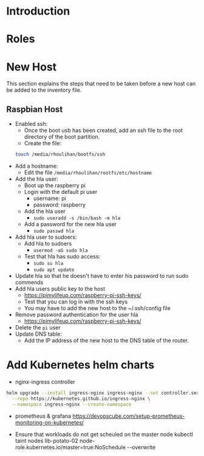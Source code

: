 # Introduction

# Roles

# New Host
This section explains the steps that need to be taken before a new host can be added to the
inventory file.

## Raspbian Host
* Enabled ssh:
    * Once the boot usb has been created, add an ssh file to the root directory of the boot partition.
    * Create the file:
    ```bash
    touch /media/rhoulihan/bootfs/ssh
    ```
* Add a hostname:
    * Edit the file `/media/rhoulihan/rootfs/etc/hostname`
* Add the hla user:
    * Boot up the raspberry pi
    * Login with the default pi user
        * username: pi
        * password: raspberry
    * Add the hla user
        * `sudo useradd -s /bin/bash -m hla`
    * Add a password for the new hla user
        * `sudo passwd hla`
* Add hla user to sudoers:
    * Add hla to sudoers
        * `usermod -aG sudo hla`
    * Test that hla has sudo access:
        * `sudo su hla`
        * `sudo apt update`
* Update hla so that he doesn't have to enter his password to run sudo commends
* Add hla users public key to the host
    * https://pimylifeup.com/raspberry-pi-ssh-keys/
    * Test that you can log in with the ssh keys
    * You may have to add the new host to the ~/.ssh/config file
* Remove password authentication for the user hla
    * https://pimylifeup.com/raspberry-pi-ssh-keys/
* Delete the `pi` user
* Update DNS table:
    * Add the IP address of the new host to the DNS table of the router.

# Add Kubernetes helm charts
* nginx-ingress controller
```bash
helm upgrade --install ingress-nginx ingress-nginx --set controller.service.type=NodePort \
  --repo https://kubernetes.github.io/ingress-nginx \
  --namespace ingress-nginx --create-namespace
```
* prometheus & grafana
https://devopscube.com/setup-prometheus-monitoring-on-kubernetes/

* Ensure that workloads do not get scheuled on the master node
kubectl taint nodes lib-potato-02 node-role.kubernetes.io/master=true:NoSchedule --overwrite
